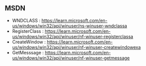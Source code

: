 ## MSDN
-  WNDCLASS : https://learn.microsoft.com/en-us/windows/win32/api/winuser/ns-winuser-wndclassa
-  RegisterClass : https://learn.microsoft.com/en-us/windows/win32/api/winuser/nf-winuser-registerclassa
-  CreateWindow : https://learn.microsoft.com/en-us/windows/win32/api/winuser/nf-winuser-createwindowexa
-  GetMesssage : https://learn.microsoft.com/en-us/windows/win32/api/winuser/nf-winuser-getmessage
